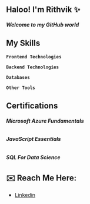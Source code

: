 ## Haloo! I'm Rithvik ✨

<h5><strong>Welcome to my GitHub world</strong></h5>

## My Skills

<code><strong>Frontend Technologies</strong></code>

<code><strong>Backend Technologies</strong></code>

<code><strong>Databases</strong></code>

<code><strong>Other Tools</strong></code>

## Certifications

<h6><strong>Microsoft Azure Fundamentals</strong></h6>
<h6><strong>JavaScript Essentials</strong></h6>
<h6><strong>SQL For Data Science</strong></h6>

## ✉️ Reach Me Here:

<p align="center">
     <ul type="square">
         <li><a href="https://in.linkedin.com/in/rithvik-pothana-168317254">Linkedin</a></ul></li>
     </ul>
</p>


<!--
**Rithvik101201/Rithvik101201** is a ✨ _special_ ✨ repository because its `README.md` (this file) appears on your GitHub profile.


Here are some ideas to get you started:

- 🔭 I’m currently working on ...
- 🌱 I’m currently learning ...
- 👯 I’m looking to collaborate on ...
- 🤔 I’m looking for help with ...
- 💬 Ask me about ...
- 📫 How to reach me: ...
- 😄 Pronouns: ...
- ⚡ Fun fact: ...
-->
